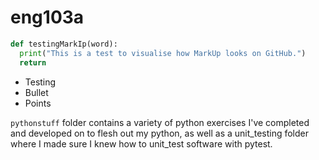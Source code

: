 # eng103a

```python
def testingMarkIp(word):
  print("This is a test to visualise how MarkUp looks on GitHub.")
  return
```

- Testing
- Bullet
- Points

`pythonstuff` folder contains a variety of python exercises I've completed and developed on to flesh out my python, as well as a unit_testing folder where I made sure I knew how to unit_test software with pytest.
